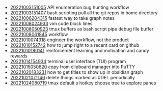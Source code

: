 - [20221003151005](/zet/20221003151005/README.md) API enumeration bug hunting workflow
- [20221003151407](/zet/20221003151407/README.md) bash scripting pull all the git repos in home directory
- [20221006204315](/zet/20221006204315/README.md) fastest way to take graph notes
- [20221008024933](/zet/20221008024933/README.md) vim code block lines
- [20221008050923](/zet/20221008050923/README.md) tmux buffers as bash script pipe debug file buffer
- [20221008061845](/zet/20221008061845/README.md) workflow
- [20221010074318](/zet/20221010074318/README.md) engineer the workflow, not the product
- [20221010152742](/zet/20221010152742/README.md) how to jump right to a recent card on github
- [20221010180141](/zet/20221010180141/README.md) reinforcement learning and motivation and candy rewards
- [20221014154934](/zet/20221014154934/README.md) terminal user interface (TUI) program
- [20221015050620](/zet/20221015050620/README.md) copy from clipboard manager into PuTTY
- [20221020183231](/zet/20221020183231/README.md) how to get titles to show up in obsidian graph
- [20221021071146](/zet/20221021071146/README.md) delete things marked as #DEL periodically
- [20221024080719](/zet/20221024080719/README.md) tmux default s hotkey choose tree to explore panes
